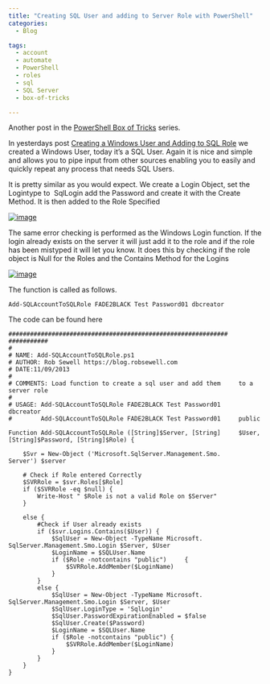 ```yaml
---
title: "Creating SQL User and adding to Server Role with PowerShell"
categories:
  - Blog

tags:
  - account
  - automate
  - PowerShell
  - roles
  - sql
  - SQL Server
  - box-of-tricks

---
```

Another post in the [PowerShell Box of Tricks](https://blog.robsewell.com/tags/#box-of-tricks) series.

In yesterdays post [Creating a Windows User and Adding to SQL Role](https://blog.robsewell.com/creating-a-windows-user-and-adding-to-a-sql-server-role-with-powershell/) we created a Windows User, today it’s a SQL User. Again it is nice and simple and allows you to pipe input from other sources enabling you to easily and quickly repeat any process that needs SQL Users.

It is pretty similar as you would expect. We create a Login Object, set the Logintype to  SqlLogin add the Password and create it with the Create Method. It is then added to the Role Specified

[![image](https://blog.robsewell.com/assets/uploads/2013/09/image69.png)](https://blog.robsewell.com/assets/uploads/2013/09/image69.png)

The same error checking is performed as the Windows Login function. If the login already exists on the server it will just add it to the role and if the role has been mistyped it will let you know. It does this by checking if the role object is Null for the Roles and the Contains Method for the Logins

[![image](https://blog.robsewell.com/assets/uploads/2013/09/image99.png)](https://blog.robsewell.com/assets/uploads/2013/09/image99.png)

The function is called as follows.

    Add-SQLAccountToSQLRole FADE2BLACK Test Password01 dbcreator

The code can be found here

    #############################################################    ###########
    #
    # NAME: Add-SQLAccountToSQLRole.ps1
    # AUTHOR: Rob Sewell https://blog.robsewell.com
    # DATE:11/09/2013
    #
    # COMMENTS: Load function to create a sql user and add them     to a server role
    #
    # USAGE: Add-SQLAccountToSQLRole FADE2BLACK Test Password01     dbcreator
    #        Add-SQLAccountToSQLRole FADE2BLACK Test Password01     public
    
    Function Add-SQLAccountToSQLRole ([String]$Server, [String]     $User, [String]$Password, [String]$Role) {
    
        $Svr = New-Object ('Microsoft.SqlServer.Management.Smo.    Server') $server
    
        # Check if Role entered Correctly
        $SVRRole = $svr.Roles[$Role]
        if ($SVRRole -eq $null) {
            Write-Host " $Role is not a valid Role on $Server"
        }
    
        else {
            #Check if User already exists
            if ($svr.Logins.Contains($User)) {
                $SqlUser = New-Object -TypeName Microsoft.    SqlServer.Management.Smo.Login $Server, $User
                $LoginName = $SQLUser.Name
                if ($Role -notcontains "public")     {                   
                    $SVRRole.AddMember($LoginName)
                }
            }
            else {
                $SqlUser = New-Object -TypeName Microsoft.    SqlServer.Management.Smo.Login $Server, $User
                $SqlUser.LoginType = 'SqlLogin'
                $SqlUser.PasswordExpirationEnabled = $false
                $SqlUser.Create($Password)
                $LoginName = $SQLUser.Name
                if ($Role -notcontains "public") {
                    $SVRRole.AddMember($LoginName)
                }
            }
        }
    }

